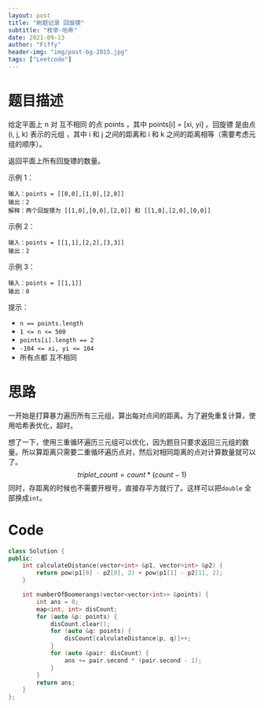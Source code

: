 ```yaml
---
layout: post
title: "刷题记录 回旋镖"
subtitle: "枚举-哈希"
date: 2021-09-13
author: "Fiffy"
header-img: "img/post-bg-2015.jpg"
tags: ["Leetcode"]
---
```


# 题目描述

给定平面上 n 对 互不相同 的点 points ，其中 points[i] = [xi, yi] 。回旋镖 是由点 (i, j, k) 表示的元组 ，其中 i 和 j 之间的距离和 i 和 k 之间的距离相等（需要考虑元组的顺序）。

返回平面上所有回旋镖的数量。

示例 1：

```
输入：points = [[0,0],[1,0],[2,0]]
输出：2
解释：两个回旋镖为 [[1,0],[0,0],[2,0]] 和 [[1,0],[2,0],[0,0]]
```


示例 2：

```
输入：points = [[1,1],[2,2],[3,3]]
输出：2
```

示例 3：

```
输入：points = [[1,1]]
输出：0
```


提示：

- `n == points.length`
- `1 <= n <= 500`
- `points[i].length == 2`
- `-104 <= xi, yi <= 104`
- 所有点都 互不相同

# 思路

一开始是打算暴力遍历所有三元组，算出每对点间的距离。为了避免重复计算，使用哈希表优化，超时。

想了一下，使用三重循环遍历三元组可以优化，因为题目只要求返回三元组的数量。所以算距离只需要二重循环遍历点对，然后对相同距离的点对计算数量就可以了。
$$
triplet\_count = count*(count-1)
$$
同时，存距离的时候也不需要开根号，直接存平方就行了。这样可以把`double` 全部换成`int`。

# Code

```c++
class Solution {
public:
    int calculateDistance(vector<int> &p1, vector<int> &p2) {
        return pow(p1[0] - p2[0], 2) + pow(p1[1] - p2[1], 2);
    }

    int numberOfBoomerangs(vector<vector<int>> &points) {
        int ans = 0;
        map<int, int> disCount;
        for (auto &p: points) {
            disCount.clear();
            for (auto &q: points) {
                disCount[calculateDistance(p, q)]++;
            }
            for (auto &pair: disCount) {
                ans += pair.second * (pair.second - 1);
            }
        }
        return ans;
    }
};
```

